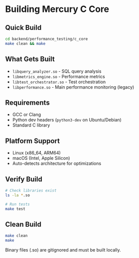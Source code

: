 # Building Mercury C Core

## Quick Build
```bash
cd backend/performance_testing/c_core
make clean && make
```

## What Gets Built
- `libquery_analyzer.so` - SQL query analysis
- `libmetrics_engine.so` - Performance metrics
- `libtest_orchestrator.so` - Test orchestration
- `libperformance.so` - Main performance monitoring (legacy)

## Requirements
- GCC or Clang
- Python dev headers (`python3-dev` on Ubuntu/Debian)
- Standard C library

## Platform Support
- Linux (x86_64, ARM64)
- macOS (Intel, Apple Silicon)
- Auto-detects architecture for optimizations

## Verify Build
```bash
# Check libraries exist
ls -la *.so

# Run tests
make test
```

## Clean Build
```bash
make clean
make
```

Binary files (.so) are gitignored and must be built locally.